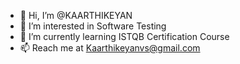 - 👋 Hi, I’m @KAARTHIKEYAN
- 👀 I’m interested in Software Testing
- 🌱 I’m currently learning ISTQB Certification Course
- 📫 Reach me at Kaarthikeyanvs@gmail.com

<!---
KAARTHIKEYANVS/KAARTHIKEYANVS is a ✨ special ✨ repository because its `README.md` (this file) appears on your GitHub profile.
You can click the Preview link to take a look at your changes.
--->
